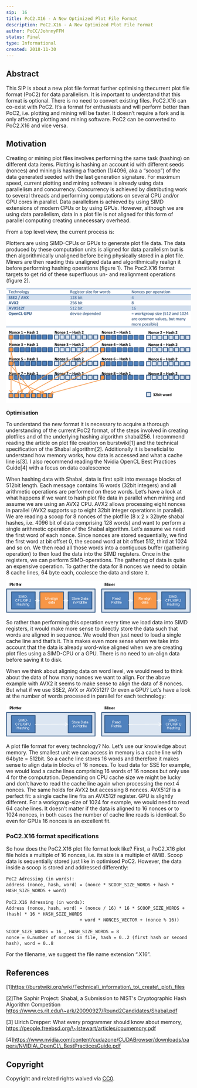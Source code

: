 ```yaml
---
sip:  16
title: PoC2.X16 - A New Optimized Plot File Format
description: PoC2.X16 - A New Optimized Plot File Format
author: PoCC/JohnnyFFM
status: Final
type: Informational
created: 2018-11-30
---
```

## Abstract

This SIP is about a new plot file format further optimising thecurrent plot file format (PoC2) for data parallelism. It is important to understand that this format is optional. There is no need to convert existing files. PoC2.X16 can co-exist with PoC2. It’s a format for enthusiasts and will perform better than PoC2, i.e. plotting and mining will be faster. It doesn’t require a fork and is only affecting plotting and mining software. PoC2 can be converted to PoC2.X16 and vice versa.

## Motivation

Creating or mining plot files involves performing the same task (hashing) on different data items. Plotting is hashing an account id with different seeds (nonces) and mining is hashing a fraction (1/4096, aka a “scoop”) of the data generated seeded with the last generation signature. For maximum speed, current plotting and mining software is already using data parallelism and concurrency. Concurrency is achieved by distributing work to several threads and performing computations on several CPU and/or GPU cores in parallel. Data parallelism is achieved by using SIMD extensions of modern CPUs or by using GPUs. However, although we are using data parallelism, data in a plot file is not aligned for this form of parallel computing creating unnecessary overhead.

From a top level view, the current process is:

Plotters are using SIMD-CPUs or GPUs to generate plot file data. The data produced by these computation units is aligned for data parallelism but is then algorithmically unaligned before being physically stored in a plot file. Miners are then reading this unaligned data and algorithmically realign it before performing hashing operations (figure 1). The Poc2.X16 format targets to get rid of these superfluous un- and realignment operations (figure 2).

![PoC2 Data Alignment](./assets/sip-16/image0.png "PoC2 Data Alignment")
![PoC2.X16 Data Alignment](./assets/sip-16/image1.png "PoC2.X16 Data Alignment")

**Optimisation**

To understand the new format it is necessary to acquire a thorough understanding of the current PoC2 format, of the steps involved in creating plotfiles and of the underlying hashing algorithm shabal256. I recommend reading the article on plot file creation on burstwiki[1] and the technical specification of the Shabal algorithm[2]. Additionally it is beneficial to understand how memory works, how data is accessed and what a cache line is[3]. I also recommend reading the Nvidia OpenCL Best Practices Guide[4] with a focus on data coalescence

When hashing data with Shabal, data is first split into message blocks of 512bit length. Each message contains 16 words (32bit integers) and all arithmetic operations are performed on these words. Let’s have a look at what happens if we want to hash plot file data in parallel
when mining and assume we are using an AVX2 CPU. AVX2 allows processing eight nonces in parallel (AVX2 supports up to eight 32bit integer operations in parallel). We are reading a scoop for 8 nonces of the plotfile (8 x 2 x 32byte shabal hashes, i.e. 4096 bit of data comprising 128 words) and want to perform a single arithmetic operation of the Shabal algorithm. Let’s assume we need the first word of each nonce. Since nonces are stored sequentially, we find the first
word at bit offset 0, the second word at bit offset 512, third at 1024 and so on. We then read all those words into a contiguous buffer (gathering operation) to then load the data into the SIMD registers. Once in the registers, we can perform SIMD-operations. The gathering of data is quite an expensive operation. To gather the data for 8 nonces we need to obtain 8 cache lines, 64 byte each, coalesce the data and store it.

![Get PoC2-Data for SMID Processing](./assets/sip-16/image2.png "Get PoC2-Data for SMID Processing")


So rather than performing this operation every time we load data into SIMD registers, it would make more sense to directly store the data such that words are aligned in sequence. We would then just need to load a single cache line and that’s it. This makes even more sense when we take into account that the data is already word-wise aligned when we are creating plot files using a SIMD-CPU or a GPU. There is no need to un-align data before saving it to disk.

When we think about aligning data on word level, we would need to think about the data of how many nonces we want to align. For the above example with AVX2 it seems to make sense to align the data of 8 nonces. But what if we use SSE2, AVX or AVX512f? Or even a GPU? Let’s
have a look at the number of words processed in parallel for each technology:

![Nonces per operation for common data parallelism technologies](./assets/sip-16/image3.png "Nonces per operation for common data parallelism technologies")

A plot file format for every technology? No. Let’s use our knowledge about memory. The smallest unit we can access in memory is a cache line with 64byte = 512bit. So a cache line stores 16 words and therefore it makes sense to align data in blocks of 16 nonces. To load
data for SSE for example, we would load a cache lines comprising 16 words of 16 nonces but only use 4 for the computation. Depending on CPU cache size we might be lucky and don’t have to read the cache line again when processing the next 4 nonces. The same holds for AVX2 but accessing 8 nonces. AVX512f is a perfect fit: a single cache line fits an AVX512f register. GPU is slightly different. For a workgroup-size of 1024 for example, we would need to read 64 cache lines. It doesn’t matter if the data is aligned to 16 nonces or to 1024 nonces, in both
cases the number of cache line reads is identical. So even for GPUs 16 nonces is an excellent fit.

### PoC2.X16 format specifications

So how does the PoC2.X16 plot file format look like? First, a PoC2.X16 plot file holds a multiple of 16 nonces, i.e. its size is a multiple of 4MiB. Scoop data is sequentially stored just like in optimised PoC2. However, the data inside a scoop is stored and addressed differently:

    PoC2 Adressing (in words):
    address (nonce, hash, word) = (nonce * SCOOP_SIZE_WORDS + hash * HASH_SIZE_WORDS + word)

    PoC2.X16 Adressing (in words):
    Address (nonce, hash, word) = (nonce / 16) * 16 * SCOOP_SIZE_WORDS + (hash) * 16 * HASH_SIZE_WORDS
                                + word * NONCES_VECTOR + (nonce % 16))

    SCOOP_SIZE_WORDS = 16 , HASH_SIZE_WORDS = 8
    nonce = 0…number of nonces in file, hash = 0..2 (first hash or second hash), word = 0..8

For the filename, we suggest the file name extension “.X16”.

## References

[1]https://burstwiki.org/wiki/Technical\_information\_to\_create\_plot\_files

[2]The Saphir Project: Shabal, a Submission to NIST's Cryptographic Hash Algorithm Competition https://www.cs.rit.edu/\~ark/20090927/Round2Candidates/Shabal.pdf

[3] Ulrich Drepper: What every programmer should know about memory, https://people.freebsd.org/\~lstewart/articles/cpumemory.pdf

[4]https://www.nvidia.com/content/cudazone/CUDABrowser/downloads/papers/NVIDIA\_OpenCL\_BestPracticesGuide.pdf
## Copyright
Copyright and related rights waived via [CC0](https://creativecommons.org/publicdomain/zero/1.0/).
